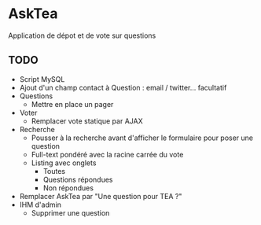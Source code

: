 # AskTea

Application de dépot et de vote sur questions

## TODO

* Script MySQL
* Ajout d'un champ contact à Question : email / twitter... facultatif
* Questions
	* Mettre en place un pager
* Voter
	* Remplacer vote statique par AJAX
* Recherche
	* Pousser à la recherche avant d'afficher le formulaire pour poser une question
	* Full-text pondéré avec la racine carrée du vote
	* Listing avec onglets
		* Toutes
		* Questions répondues
		* Non répondues
* Remplacer AskTea par "Une question pour TEA ?"
* IHM d'admin
	* Supprimer une question

